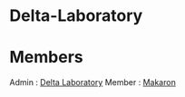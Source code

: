 # Delta-Laboratory
# Members
Admin : [Delta Laboratory](https://github.com/DeltaLaboratory)
Member : [Makaron](https://github.com/macaron314)
